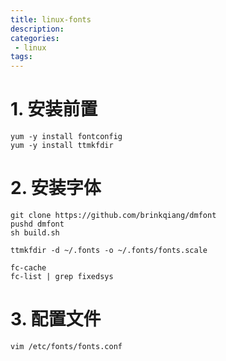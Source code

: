 ```yaml
---
title: linux-fonts
description:
categories:
 - linux
tags:
---
```


# 1. 安装前置
```
yum -y install fontconfig
yum -y install ttmkfdir
```
# 2. 安装字体
```
git clone https://github.com/brinkqiang/dmfont
pushd dmfont
sh build.sh

ttmkfdir -d ~/.fonts -o ~/.fonts/fonts.scale

fc-cache
fc-list | grep fixedsys
```
# 3. 配置文件
```
vim /etc/fonts/fonts.conf
```